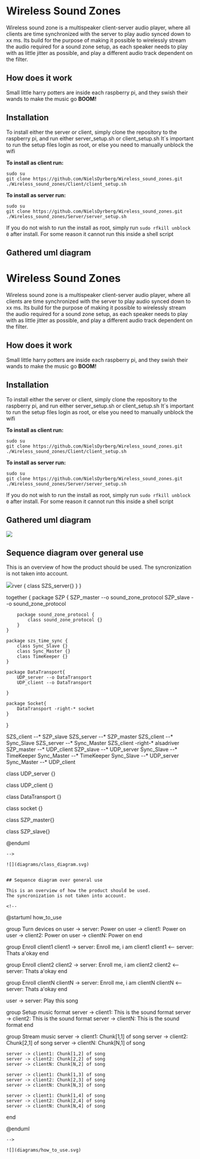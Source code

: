 <!-- 
To compile puml use: (Assuming plantuml you are in the directory)
plantuml.jar -tsvg README.md -o diagrams
-->

# Wireless Sound Zones

Wireless sound zone is a multispeaker client-server audio player, where all clients are time synchronized with the server to play audio synced down to xx ms.
Its build for the purpose of making it possible to wirelessly stream the audio required for a sound zone setup, as each speaker needs to play with as little
jitter as possible, and play a different audio track dependent on the filter.


## How does it work

Small little harry potters are inside each raspberry pi, and they swish their wands to make the music go **BOOM!**


## Installation

To install either the server or client, simply clone the repository to the raspberry pi, and run either server_setup.sh or client_setup.sh
It´s important to run the setup files login as root, or else you need to manually unblock the wifi

**To install as client run:**

    sudo su
    git clone https://github.com/NielsDyrberg/Wireless_sound_zones.git
	./Wireless_sound_zones/Client/client_setup.sh
	
**To install as server run:**

    sudo su
    git clone https://github.com/NielsDyrberg/Wireless_sound_zones.git
	./Wireless_sound_zones/Server/server_setup.sh
	
If you do not wish to run the install as root, simply run `sudo rfkill unblock 0` after install. For some reason it cannot run this inside a shell script

## Gathered uml diagram

<!--
```
@startuml class_diagram

together {
    package soundzone_client{
        class SZS_client{}
        class alsadriver{}
    }

    package soundzone_se<!-- 
To compile puml use: (Assuming plantuml you are in the directory)
plantuml.jar -tsvg README.md -o diagrams
-->

# Wireless Sound Zones

Wireless sound zone is a multispeaker client-server audio player, where all clients are time synchronized with the server to play audio synced down to xx ms.
Its build for the purpose of making it possible to wirelessly stream the audio required for a sound zone setup, as each speaker needs to play with as little
jitter as possible, and play a different audio track dependent on the filter.


## How does it work

Small little harry potters are inside each raspberry pi, and they swish their wands to make the music go **BOOM!**


## Installation

To install either the server or client, simply clone the repository to the raspberry pi, and run either server_setup.sh or client_setup.sh
It´s important to run the setup files login as root, or else you need to manually unblock the wifi

**To install as client run:**

    sudo su
    git clone https://github.com/NielsDyrberg/Wireless_sound_zones.git
	./Wireless_sound_zones/Client/client_setup.sh
	
**To install as server run:**

    sudo su
    git clone https://github.com/NielsDyrberg/Wireless_sound_zones.git
	./Wireless_sound_zones/Server/server_setup.sh
	
If you do not wish to run the install as root, simply run `sudo rfkill unblock 0` after install. For some reason it cannot run this inside a shell script

## Gathered uml diagram

<!--
```
@startuml class_diagram

together {
    package soundzone_client{
        class SZS_client{}
    }

    package soundzone_server {
        class SZS_server{}
    }
}

together {
    package alsadriver {
        class alsadriver{}
    }

    package SZP {
        SZP_master --o sound_zone_protocol
        SZP_slave --o sound_zone_protocol
        class sound_zone_protocol {}
    }

    package szs_time_sync {
        class Sync_Slave {}
        class Sync_Master {}
        class TimeKeeper {}
    }

    package DataTransport{
        UDP_server --o DataTransport
        UDP_client --o DataTransport
    }
}

SZS_client --* SZP_slave
SZS_server --* SZP_master
SZS_client --* Sync_Slave
SZS_server --* Sync_Master
SZS_client --* alsadriver
SZP_master --* UDP_client
SZP_slave --* UDP_server
Sync_Slave --* TimeKeeper
Sync_Master --* TimeKeeper
Sync_Slave --* UDP_server
Sync_Master --* UDP_client


class UDP_server {}

class UDP_client {}

class DataTransport {}

class SZP_master{}

class SZP_slave{}

@enduml
```
-->

![](diagrams/class_diagram.svg)


## Sequence diagram over general use

This is an overview of how the product should be used.
The syncronization is not taken into account.

<!--
```
@startuml how_to_use

group Turn devices on
    user -> server: Power on
    user -> client1: Power on
    user -> client2: Power on
    user -> clientN: Power on
end

group Enroll client1
    client1 -> server: Enroll me, i am client1
    client1 <-- server: Thats a'okay
end

group Enroll client2
    client2 -> server: Enroll me, i am client2
    client2 <-- server: Thats a'okay
end

group Enroll clientN
    clientN -> server: Enroll me, i am clientN
    clientN <-- server: Thats a'okay
end

user -> server: Play this song

group Setup music format
    server -> client1: This is the sound format
    server -> client2: This is the sound format
    server -> clientN: This is the sound format
end

group Stream music
    server -> client1: Chunk[1,1] of song
    server -> client2: Chunk[2,1] of song
    server -> clientN: Chunk[N,1] of song

    server -> client1: Chunk[1,2] of song
    server -> client2: Chunk[2,2] of song
    server -> clientN: Chunk[N,2] of song

    server -> client1: Chunk[1,3] of song
    server -> client2: Chunk[2,3] of song
    server -> clientN: Chunk[N,3] of song

    server -> client1: Chunk[1,4] of song
    server -> client2: Chunk[2,4] of song
    server -> clientN: Chunk[N,4] of song
end

@enduml
```
-->

![](diagrams/how_to_use.svg)rver {
        class SZS_server{}
    }
}

together {
    package SZP {
        SZP_master --o sound_zone_protocol
        SZP_slave --o sound_zone_protocol

        package sound_zone_protocol {
            class sound_zone_protocol {}
        }
    }

    package szs_time_sync {
        class Sync_Slave {}
        class Sync_Master {}
        class TimeKeeper {}
    }

    package DataTransport{
        UDP_server --o DataTransport
        UDP_client --o DataTransport

    }

    package Socket{
        DataTransport -right-* socket
    }
}

SZS_client --* SZP_slave
SZS_server --* SZP_master
SZS_client --* Sync_Slave
SZS_server --* Sync_Master
SZS_client -right-* alsadriver
SZP_master --* UDP_client
SZP_slave --* UDP_server
Sync_Slave --* TimeKeeper
Sync_Master --* TimeKeeper
Sync_Slave --* UDP_server
Sync_Master --* UDP_client


class UDP_server {}

class UDP_client {}

class DataTransport {}

class socket {}

class SZP_master{}

class SZP_slave{}

@enduml
```
-->

![](diagrams/class_diagram.svg)


## Sequence diagram over general use

This is an overview of how the product should be used.
The syncronization is not taken into account.

<!--
```
@startuml how_to_use

group Turn devices on
    user -> server: Power on
    user -> client1: Power on
    user -> client2: Power on
    user -> clientN: Power on
end

group Enroll client1
    client1 -> server: Enroll me, i am client1
    client1 <-- server: Thats a'okay
end

group Enroll client2
    client2 -> server: Enroll me, i am client2
    client2 <-- server: Thats a'okay
end

group Enroll clientN
    clientN -> server: Enroll me, i am clientN
    clientN <-- server: Thats a'okay
end

user -> server: Play this song

group Setup music format
    server -> client1: This is the sound format
    server -> client2: This is the sound format
    server -> clientN: This is the sound format
end

group Stream music
    server -> client1: Chunk[1,1] of song
    server -> client2: Chunk[2,1] of song
    server -> clientN: Chunk[N,1] of song

    server -> client1: Chunk[1,2] of song
    server -> client2: Chunk[2,2] of song
    server -> clientN: Chunk[N,2] of song

    server -> client1: Chunk[1,3] of song
    server -> client2: Chunk[2,3] of song
    server -> clientN: Chunk[N,3] of song

    server -> client1: Chunk[1,4] of song
    server -> client2: Chunk[2,4] of song
    server -> clientN: Chunk[N,4] of song
end

@enduml
```
-->

![](diagrams/how_to_use.svg)
